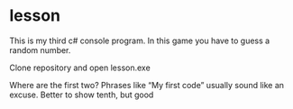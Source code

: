# lesson
This is my third c# console program. In this game you have to guess a random number.

Clone repository and open lesson.exe

Where are the first two?
Phrases like “My first code” usually sound like an excuse.
Better to show tenth, but good
